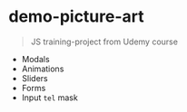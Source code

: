 # demo-picture-art

> JS training-project from Udemy course

- Modals
- Animations
- Sliders
- Forms
- Input `tel` mask
